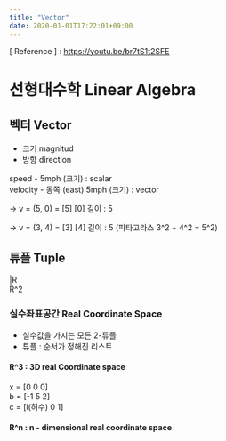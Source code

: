 ```yaml
---
title: "Vector"
date: 2020-01-01T17:22:01+09:00
---
```


[ Reference ] : https://youtu.be/br7tS1t2SFE

# 선형대수학 Linear Algebra

## 벡터 Vector

- 크기 magnitud
- 방향 direction

speed - 5mph (크기) : scalar  
velocity - 동쪽 (east) 5mph (크기) : vector

→
v = (5, 0) = [5]
             [0]
길이 : 5

→
v = (3, 4) = [3]
             [4]
길이 : 5 (피타고라스 3^2 + 4^2 = 5^2)

## 튜플 Tuple

|R  
R^2

### 실수좌표공간 Real Coordinate Space

- 실수값을 가지는 모든 2-튜플
- 튜플 : 순서가 정해진 리스트

#### R^3 : 3D real Coordinate space  
x = [0 0 0]  
b = [-1 5 2]  
c = [i(허수) 0 1]

#### R^n : n - dimensional real coordinate space

